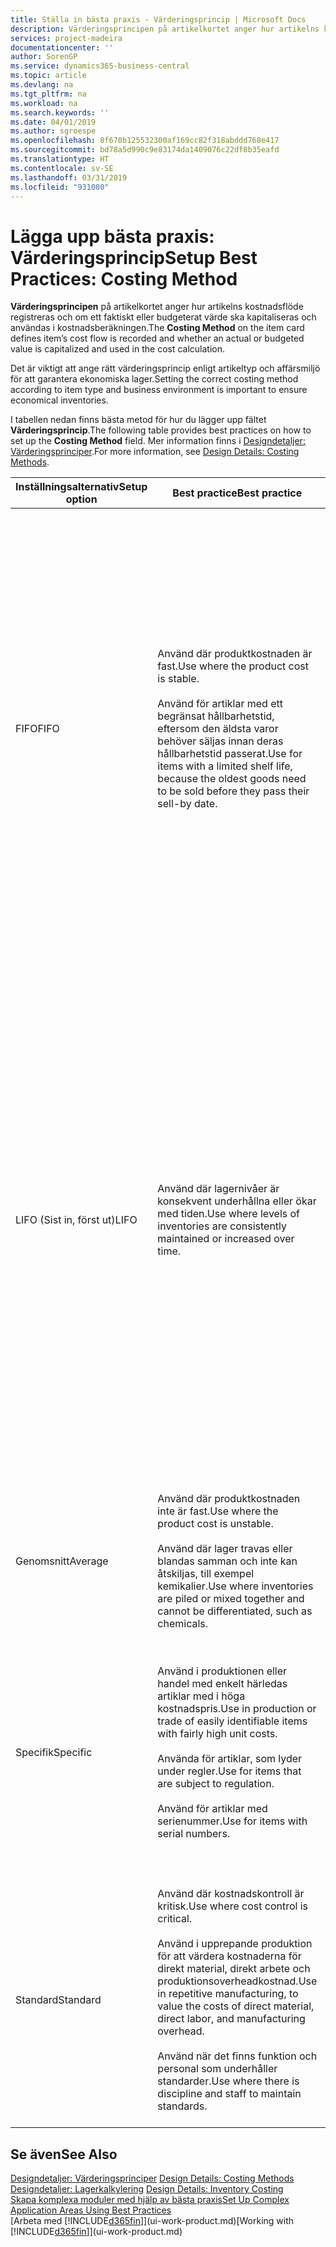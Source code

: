 ```yaml
---
title: Ställa in bästa praxis - Värderingsprincip | Microsoft Docs
description: Värderingsprincipen på artikelkortet anger hur artikelns kostnadsflöde registreras och om ett faktiskt eller budgeterat värde ska kapitaliseras och användas i kostnadsberäkningen.
services: project-madeira
documentationcenter: ''
author: SorenGP
ms.service: dynamics365-business-central
ms.topic: article
ms.devlang: na
ms.tgt_pltfrm: na
ms.workload: na
ms.search.keywords: ''
ms.date: 04/01/2019
ms.author: sgroespe
ms.openlocfilehash: 8f670b125532300af169cc82f318abddd768e417
ms.sourcegitcommit: bd78a5d990c9e83174da1409076c22df8b35eafd
ms.translationtype: HT
ms.contentlocale: sv-SE
ms.lasthandoff: 03/31/2019
ms.locfileid: "931080"
---
```

# <a name="setup-best-practices-costing-method"></a><span data-ttu-id="73e63-103">Lägga upp bästa praxis: Värderingsprincip</span><span class="sxs-lookup"><span data-stu-id="73e63-103">Setup Best Practices: Costing Method</span></span>
<span data-ttu-id="73e63-104">**Värderingsprincipen** på artikelkortet anger hur artikelns kostnadsflöde registreras och om ett faktiskt eller budgeterat värde ska kapitaliseras och användas i kostnadsberäkningen.</span><span class="sxs-lookup"><span data-stu-id="73e63-104">The **Costing Method** on the item card defines item’s cost flow is recorded and whether an actual or budgeted value is capitalized and used in the cost calculation.</span></span>  

 <span data-ttu-id="73e63-105">Det är viktigt att ange rätt värderingsprincip enligt artikeltyp och affärsmiljö för att garantera ekonomiska lager.</span><span class="sxs-lookup"><span data-stu-id="73e63-105">Setting the correct costing method according to item type and business environment is important to ensure economical inventories.</span></span>  

 <span data-ttu-id="73e63-106">I tabellen nedan finns bästa metod för hur du lägger upp fältet **Värderingsprincip**.</span><span class="sxs-lookup"><span data-stu-id="73e63-106">The following table provides best practices on how to set up the **Costing Method** field.</span></span> <span data-ttu-id="73e63-107">Mer information finns i [Designdetaljer: Värderingsprinciper](design-details-costing-methods.md).</span><span class="sxs-lookup"><span data-stu-id="73e63-107">For more information, see [Design Details: Costing Methods](design-details-costing-methods.md).</span></span>  

|<span data-ttu-id="73e63-108">Inställningsalternativ</span><span class="sxs-lookup"><span data-stu-id="73e63-108">Setup option</span></span>|<span data-ttu-id="73e63-109">Best practice</span><span class="sxs-lookup"><span data-stu-id="73e63-109">Best practice</span></span>|<span data-ttu-id="73e63-110">Kommentar</span><span class="sxs-lookup"><span data-stu-id="73e63-110">Comment</span></span>|  
|------------------|-------------------|-------------|  
|<span data-ttu-id="73e63-111">FIFO</span><span class="sxs-lookup"><span data-stu-id="73e63-111">FIFO</span></span>|<span data-ttu-id="73e63-112">Använd där produktkostnaden är fast.</span><span class="sxs-lookup"><span data-stu-id="73e63-112">Use where the product cost is stable.</span></span><br /><br /> <span data-ttu-id="73e63-113">Använd för artiklar med ett begränsat hållbarhetstid, eftersom den äldsta varor behöver säljas innan deras hållbarhetstid passerat.</span><span class="sxs-lookup"><span data-stu-id="73e63-113">Use for items with a limited shelf life, because the oldest goods need to be sold before they pass their sell-by date.</span></span>|<span data-ttu-id="73e63-114">En artikels styckkostnad är det verkliga värdet på en mottagen artikel, vald enligt FIFO-regeln.</span><span class="sxs-lookup"><span data-stu-id="73e63-114">An item’s unit cost is the actual value of any receipt of the item, selected by the FIFO rule.</span></span><br /><br /> <span data-ttu-id="73e63-115">I lagervärdering antas det att de första artiklarna in i lagret säljs först.</span><span class="sxs-lookup"><span data-stu-id="73e63-115">In inventory valuation, it is assumed that the first items placed in inventory are sold first.</span></span> <span data-ttu-id="73e63-116">**Obs!**  När priser stiger visar balansräkningen ett högre värde</span><span class="sxs-lookup"><span data-stu-id="73e63-116">**Note:**  When prices are rising, the balance sheet shows greater value.</span></span> <span data-ttu-id="73e63-117">Det betyder att skatteskuler ökar, men kreditpoängen och förmåga att låna kontant ökar.</span><span class="sxs-lookup"><span data-stu-id="73e63-117">This means that tax liabilities increase, but credit scores and the ability to borrow cash improve.</span></span>|  
|<span data-ttu-id="73e63-118">LIFO (Sist in, först ut)</span><span class="sxs-lookup"><span data-stu-id="73e63-118">LIFO</span></span>|<span data-ttu-id="73e63-119">Använd där lagernivåer är konsekvent underhållna eller ökar med tiden.</span><span class="sxs-lookup"><span data-stu-id="73e63-119">Use where levels of inventories are consistently maintained or increased over time.</span></span>|<span data-ttu-id="73e63-120">En artikels styckkostnad är det verkliga värdet på en mottagen artikel, vald enligt LIFO-regeln.</span><span class="sxs-lookup"><span data-stu-id="73e63-120">An item’s unit cost is the actual value of any receipt of the item, selected by the LIFO rule.</span></span><br /><br /> <span data-ttu-id="73e63-121">I lagervärdering antas det att de senaste artiklarna in i lagret säljs först.</span><span class="sxs-lookup"><span data-stu-id="73e63-121">In inventory valuation, it is assumed that the last items placed in inventory are sold first.</span></span> <span data-ttu-id="73e63-122">**Obs!**  När priser vill stiger, minskas värdet på resultaträkningen.</span><span class="sxs-lookup"><span data-stu-id="73e63-122">**Note:**  When prices are rising, the value on the income statement decreases.</span></span> <span data-ttu-id="73e63-123">Det betyder att skatteskuler minskar, men din förmåga att låna kontant försämras.</span><span class="sxs-lookup"><span data-stu-id="73e63-123">This means that tax liabilities decrease, but the ability to borrow cash deteriorates.</span></span> <span data-ttu-id="73e63-124">**Viktigt:**  Tillåts inte i många länderregioner, eftersom det kan användas för att dölja vinst.</span><span class="sxs-lookup"><span data-stu-id="73e63-124">**Important:**  Disallowed in many countries/regions, as it can be used to depress profit.</span></span>|  
|<span data-ttu-id="73e63-125">Genomsnitt</span><span class="sxs-lookup"><span data-stu-id="73e63-125">Average</span></span>|<span data-ttu-id="73e63-126">Använd där produktkostnaden inte är fast.</span><span class="sxs-lookup"><span data-stu-id="73e63-126">Use where the product cost is unstable.</span></span><br /><br /> <span data-ttu-id="73e63-127">Använd där lager travas eller blandas samman och inte kan åtskiljas, till exempel kemikalier.</span><span class="sxs-lookup"><span data-stu-id="73e63-127">Use where inventories are piled or mixed together and cannot be differentiated, such as chemicals.</span></span>|<span data-ttu-id="73e63-128">En artikels styckkostnad är den exakta kostnaden för mottagandet av den aktuella enheten.</span><span class="sxs-lookup"><span data-stu-id="73e63-128">An item’s unit cost is the exact cost at which the particular unit was received.</span></span>|  
|<span data-ttu-id="73e63-129">Specifik</span><span class="sxs-lookup"><span data-stu-id="73e63-129">Specific</span></span>|<span data-ttu-id="73e63-130">Använd i produktionen eller handel med enkelt härledas artiklar med i höga kostnadspris.</span><span class="sxs-lookup"><span data-stu-id="73e63-130">Use in production or trade of easily identifiable items with fairly high unit costs.</span></span><br /><br /> <span data-ttu-id="73e63-131">Använda för artiklar, som lyder under regler.</span><span class="sxs-lookup"><span data-stu-id="73e63-131">Use for items that are subject to regulation.</span></span><br /><br /> <span data-ttu-id="73e63-132">Använd för artiklar med serienummer.</span><span class="sxs-lookup"><span data-stu-id="73e63-132">Use for items with serial numbers.</span></span>|<span data-ttu-id="73e63-133">En artikels styckkostnad beräknas enligt den genomsnittliga styckkostnaden vid varje tidpunkt efter ett inköp.</span><span class="sxs-lookup"><span data-stu-id="73e63-133">An item’s unit cost is calculated as the average unit cost at each point in time after a purchase.</span></span><br /><br /> <span data-ttu-id="73e63-134">För lagervärdering förutsätts att alla lagerartiklar säljs samtidigt.</span><span class="sxs-lookup"><span data-stu-id="73e63-134">For inventory valuation, it is assumes that all inventories are sold simultaneously.</span></span>|  
|<span data-ttu-id="73e63-135">Standard</span><span class="sxs-lookup"><span data-stu-id="73e63-135">Standard</span></span>|<span data-ttu-id="73e63-136">Använd där kostnadskontroll är kritisk.</span><span class="sxs-lookup"><span data-stu-id="73e63-136">Use where cost control is critical.</span></span><br /><br /> <span data-ttu-id="73e63-137">Använd i upprepande produktion för att värdera kostnaderna för direkt material, direkt arbete och produktionsoverheadkostnad.</span><span class="sxs-lookup"><span data-stu-id="73e63-137">Use in repetitive manufacturing, to value the costs of direct material, direct labor, and manufacturing overhead.</span></span><br /><br /> <span data-ttu-id="73e63-138">Använd när det finns funktion och personal som underhåller standarder.</span><span class="sxs-lookup"><span data-stu-id="73e63-138">Use where there is discipline and staff to maintain standards.</span></span>|<span data-ttu-id="73e63-139">En artikels styckkostnad är förinställd baserad på uppskattning.</span><span class="sxs-lookup"><span data-stu-id="73e63-139">An item’s unit cost is preset based on estimated.</span></span><br /><br /> <span data-ttu-id="73e63-140">När den verkliga kostnaden senare realiseras, måste standardkostnaden justeras med den verkliga kostnaden via skillnadsvärden.</span><span class="sxs-lookup"><span data-stu-id="73e63-140">When the actual cost is realized later, the standard cost must be adjusted to the actual cost through variance values.</span></span>|  

## <a name="see-also"></a><span data-ttu-id="73e63-141">Se även</span><span class="sxs-lookup"><span data-stu-id="73e63-141">See Also</span></span>  
 <span data-ttu-id="73e63-142">[Designdetaljer: Värderingsprinciper](design-details-costing-methods.md) </span><span class="sxs-lookup"><span data-stu-id="73e63-142">[Design Details: Costing Methods](design-details-costing-methods.md) </span></span>  
 <span data-ttu-id="73e63-143">[Designdetaljer: Lagerkalkylering](design-details-inventory-costing.md) </span><span class="sxs-lookup"><span data-stu-id="73e63-143">[Design Details: Inventory Costing](design-details-inventory-costing.md) </span></span>  
 [<span data-ttu-id="73e63-144">Skapa komplexa moduler med hjälp av bästa praxis</span><span class="sxs-lookup"><span data-stu-id="73e63-144">Set Up Complex Application Areas Using Best Practices</span></span>](set-up-complex-application-areas-using-best-practices.md)  
 <span data-ttu-id="73e63-145">[Arbeta med [!INCLUDE[d365fin](includes/d365fin_md.md)]](ui-work-product.md)</span><span class="sxs-lookup"><span data-stu-id="73e63-145">[Working with [!INCLUDE[d365fin](includes/d365fin_md.md)]](ui-work-product.md)</span></span>
